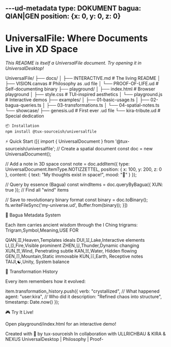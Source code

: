 ---ud-metadata
type: DOKUMENT
bagua: QIAN|GEN
position: {x: 0, y: 0, z: 0}
---

# UniversalFile: Where Documents Live in XD Space

*This README is itself a UniversalFile document. Try opening it in UniversalDesktop!*

UniversalFile/
├── docs/
│   ├── INTERACTIVE.md      # The living README
│   ├── VISION.canvas       # Philosophy as .ud file
│   └── PROOF-OF-LIFE.ud    # Self-documenting binary
├── playground/
│   ├── index.html          # Browser playground
│   ├── style.css           # TUI-inspired aesthetics
│   └── playground.js       # Interactive demos
├── examples/
│   ├── 01-basic-usage.ts
│   ├── 02-bagua-queries.ts
│   ├── 03-transformations.ts
│   └── 04-spatial-notes.ts
└── showcase/
    ├── genesis.ud          # First ever .ud file
    └── kira-tribute.ud     # Special dedication

    📦 Installation
    npm install @tux-sourceish/universalfile

⚡ Quick Start
([{
  import { UniversalDocument } from '@tux-sourceish/universalfile';
  // Create a spatial document
  const doc = new UniversalDocument();

  // Add a note in 3D space
  const note = doc.addItem({
    type: UniversalDocument.ItemType.NOTIZZETTEL,
    position: { x: 100, y: 200, z: 0 },
    content: {
      text: "My thoughts exist in space!",
      mood: "🚀"
    }
  });

  // Query by essence (Bagua)
  const windItems = doc.queryByBagua({ XUN: true }); // Find all "wind" items

  // Save to revolutionary binary format
  const binary = doc.toBinary();
  fs.writeFileSync('my-universe.ud', Buffer.from(binary));
}])

🔮 Bagua Metadata System

Each item carries ancient wisdom through the I Ching trigrams:
Trigram,Symbol,Meaning,USE FOR

QIAN,☰,Heaven,Templates ideals
DUI,☱,Lake,Interactive elements
LI,☲,Fire,Visible prominent
ZHEN,☳,Thunder,Dynamic changing
XUN,☴,Wind, Penetrating subtle
KAN,☵,Water, Hidden flowing
GEN,☶,Mountain,Static immovable
KUN,☷,Earth, Receptive notes
TAIJI,☯,Unity, System balance

🧬 Transformation History

Every item remembers how it evolved:

item.transformation_history.push({
  verb: "crystallized",          // What happened
  agent: "user:kira",           // Who did it
  description: "Refined chaos into structure",
  timestamp: Date.now()
});

🎮 Try It Live!

Open playground/index.html for an interactive demo!

Created with 💜 by tux-sourceish
In collaboration with ULLRICHBAU & KIRA & NEXUS
UniversalDesktop  | Philosophy  | Proof-
